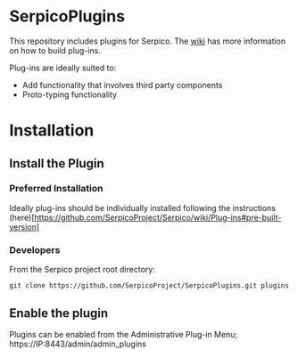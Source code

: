 # SerpicoPlugins
This repository includes plugins for Serpico. The [wiki](https://github.com/SerpicoProject/SerpicoPlugins/wiki/Main-Page) has more information on how to build plug-ins.


Plug-ins are ideally suited to:
- Add functionality that involves third party components
- Proto-typing functionality

# Installation

## Install the Plugin

### Preferred Installation
Ideally plug-ins should be individually installed following the instructions (here)[https://github.com/SerpicoProject/Serpico/wiki/Plug-ins#pre-built-version]

### Developers
From the Serpico project root directory:
```
git clone https://github.com/SerpicoProject/SerpicoPlugins.git plugins
```

## Enable the plugin
Plugins can be enabled from the Administrative Plug-in Menu; https://IP:8443/admin/admin_plugins
